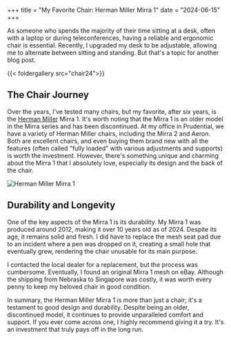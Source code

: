 +++
title = "My Favorite Chair: Herman Miller Mirra 1"
date = "2024-06-15"
+++

As someone who spends the majority of their time sitting at a desk, often with a laptop or during teleconferences, having a reliable and ergonomic chair is essential. Recently, I upgraded my desk to be adjustable, allowing me to alternate between sitting and standing. But that's a topic for another blog post.

{{< foldergallery src="chair24">}}

## The Chair Journey

Over the years, I've tested many chairs, but my favorite, after six years, is the [Herman Miller](https://www.hermanmiller.com/en_eur/products/seating/office-chairs/) Mirra 1. It's worth noting that the Mirra 1 is an older model in the Mirra series and has been discontinued. At my office in Prudential, we have a variety of Herman Miller chairs, including the Mirra 2 and Aeron. Both are excellent chairs, and even buying them brand new with all the features (often called "fully loaded" with various adjustments and supports) is worth the investment. However, there's something unique and charming about the Mirra 1 that I absolutely love, especially its design and the back of the chair.

![Herman Miller Mirra 1](https://your-image-url/IMG_1533.jpeg)

## Durability and Longevity

One of the key aspects of the Mirra 1 is its durability. My Mirra 1 was produced around 2012, making it over 10 years old as of 2024. Despite its age, it remains solid and fresh. I did have to replace the mesh seat pad due to an incident where a pen was dropped on it, creating a small hole that eventually grew, rendering the chair unusable for its main purpose.

I contacted the local dealer for a replacement, but the process was cumbersome. Eventually, I found an original Mirra 1 mesh on eBay. Although the shipping from Nebraska to Singapore was costly, it was worth every penny to keep my beloved chair in good condition.


In summary, the Herman Miller Mirra 1 is more than just a chair; it's a testament to good design and durability. Despite being an older, discontinued model, it continues to provide unparalleled comfort and support. If you ever come across one, I highly recommend giving it a try. It's an investment that truly pays off in the long run.
